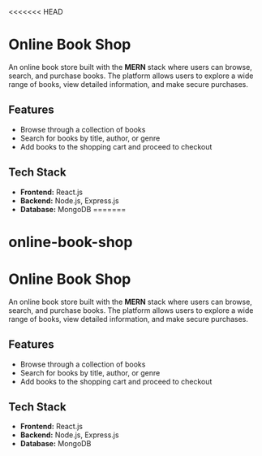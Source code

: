 <<<<<<< HEAD
# Online Book Shop

An online book store built with the **MERN** stack where users can browse, search, and purchase books. The platform allows users to explore a wide range of books, view detailed information, and make secure purchases.

## Features

- Browse through a collection of books
- Search for books by title, author, or genre
- Add books to the shopping cart and proceed to checkout

## Tech Stack

- **Frontend:** React.js
- **Backend:** Node.js, Express.js
- **Database:** MongoDB
=======
# online-book-shop
# Online Book Shop

An online book store built with the **MERN** stack where users can browse, search, and purchase books. The platform allows users to explore a wide range of books, view detailed information, and make secure purchases.

## Features

- Browse through a collection of books
- Search for books by title, author, or genre
- Add books to the shopping cart and proceed to checkout

## Tech Stack

- **Frontend:** React.js
- **Backend:** Node.js, Express.js
- **Database:** MongoDB
